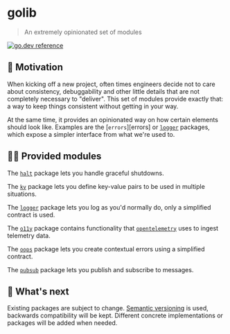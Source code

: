 # golib
> An extremely opinionated set of modules

[![go.dev reference](https://img.shields.io/badge/go.dev-reference-007d9c?logo=go&logoColor=white&style=flat-square)](https://pkg.go.dev/mod/github.com/thisiserico/golib/v2?tab=packages)


## 🧐 Motivation

When kicking off a new project, often times engineers decide not to care about consistency, debuggability and other little details that are not completely necessary to "deliver".
This set of modules provide exactly that: a way to keep things consistent without getting in your way.

At the same time, it provides an opinionated way on how certain elements should look like. Examples are the [`errors`][errors] or [`logger`][logger] packages,
which expose a simpler interface from what we're used to.


## 👩‍💻 Provided modules

The [`halt`][halt] package lets you handle graceful shutdowns.

The [`kv`][kv] package lets you define key-value pairs to be used in multiple situations.

The [`logger`][logger] package lets you log as you'd normally do, only a simplified contract is used.

The [`o11y`][o11y] package contains functionality that [`opentelemetry`][opentelemetry] uses to ingest telemetry data.

The [`oops`][oops] package lets you create contextual errors using a simplified contract.

The [`pubsub`][pubsub] package lets you publish and subscribe to messages.


## 🥺 What's next

Existing packages are subject to change.
[Semantic versioning][semver] is used, backwards compatibility will be kept.
Different concrete implementations or packages will be added when needed.


[opentelemetry]: https://pkg.go.dev/go.opentelemetry.io
[halt]: https://pkg.go.dev/github.com/thisiserico/golib/v2/halt
[kv]: https://pkg.go.dev/github.com/thisiserico/golib/v2/kv
[logger]: https://pkg.go.dev/github.com/thisiserico/golib/v2/logger
[o11y]: https://pkg.go.dev/github.com/thisiserico/golib/v2/o11y
[oops]: https://pkg.go.dev/github.com/thisiserico/golib/v2/oops
[pubsub]: https://pkg.go.dev/github.com/thisiserico/golib/v2/pubsub
[semver]: https://semver.org


